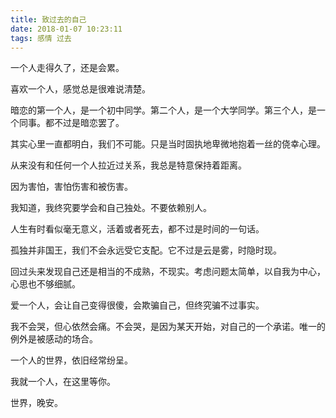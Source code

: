 ```yaml
---
title: 致过去的自己
date: 2018-01-07 10:23:11
tags: 感情 过去
---
```


一个人走得久了，还是会累。



喜欢一个人，感觉总是很难说清楚。



暗恋的第一个人，是一个初中同学。第二个人，是一个大学同学。第三个人，是一个同事。都不过是暗恋罢了。



其实心里一直都明白，我们不可能。只是当时固执地卑微地抱着一丝的侥幸心理。



从来没有和任何一个人拉近过关系，我总是特意保持着距离。



因为害怕，害怕伤害和被伤害。



我知道，我终究要学会和自己独处。不要依赖别人。



人生有时看似毫无意义，活着或者死去，都不过是时间的一句话。



孤独并非国王，我们不会永远受它支配。它不过是云是雾，时隐时现。



回过头来发现自己还是相当的不成熟，不现实。考虑问题太简单，以自我为中心，心思也不够细腻。



爱一个人，会让自己变得很傻，会欺骗自己，但终究骗不过事实。



我不会哭，但心依然会痛。不会哭，是因为某天开始，对自己的一个承诺。唯一的例外是被感动的场合。



一个人的世界，依旧经常纷呈。



我就一个人，在这里等你。



世界，晚安。



